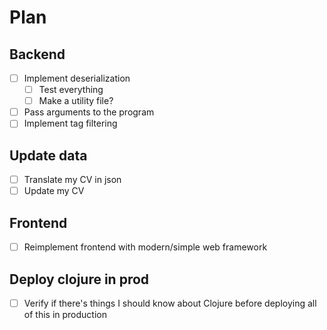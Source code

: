 # Plan

## Backend

- [ ] Implement deserialization
    - [ ] Test everything
    - [ ] Make a utility file?
- [ ] Pass arguments to the program
- [ ] Implement tag filtering

## Update data

- [ ] Translate my CV in json
- [ ] Update my CV

## Frontend

- [ ] Reimplement frontend with modern/simple web framework

## Deploy clojure in prod

- [ ] Verify if there's things I should know about Clojure before deploying all of this in production
